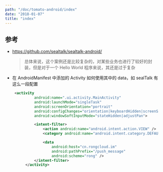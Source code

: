```yaml
---
path: "/doc/tomato-android/index"
date: "2018-01-07"
title: "index"
---
```


## 参考
* https://github.com/sealtalk/sealtalk-android/
  > 总体来说，这个案例还是比较复杂的，对某些业务也进行了较好的封装，但是对于一个 Hello World 程序来说，其还是过于复杂

* 在 AndroidManifest 中添加的 Activity 如何使用其中的 data，如 sealTalk 有这么一段配置
  ```xml
   <activity
            android:name=".ui.activity.MainActivity"
            android:launchMode="singleTask"
            android:screenOrientation="portrait"
            android:configChanges="orientation|keyboardHidden|screenSize"
            android:windowSoftInputMode="stateHidden|adjustPan">

            <intent-filter>
                <action android:name="android.intent.action.VIEW" />
                <category android:name="android.intent.category.DEFAULT" />

                <data
                    android:host="cn.rongcloud.im"
                    android:pathPrefix="/push_message"
                    android:scheme="rong" />
            </intent-filter>
        </activity>
  ```